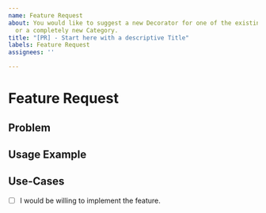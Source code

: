 ```yaml
---
name: Feature Request
about: You would like to suggest a new Decorator for one of the existing Categories
  or a completely new Category.
title: "[PR] - Start here with a descriptive Title"
labels: Feature Request
assignees: ''

---
```


# Feature Request

## Problem

<!--- Please describe briefly what kind of problem is the new Decorator solving. If possible maybe already provide some use cases, as this helps with prioritizing and testing later on. -->

## Usage Example

<!--- Please provide a Usage Example of the Decorator, best would be also to provide an Interface Definition in Typescript, however, this is optional. -->

## Use-Cases

<!--- This is optional and can be removed if you don't have a Use-Case. -->


- [ ] I would be willing to implement the feature.
